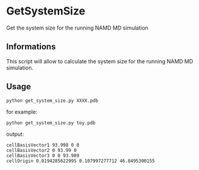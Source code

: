 # GetSystemSize
 Get the system size for the running NAMD MD simulation
## Informations

This script will allow to calculate the system size for the running NAMD MD simulation.

## Usage

```
python get_system_size.py XXXX.pdb
```

for example:
```
python get_system_size.py toy.pdb
```

output:
```
cellBasisVector1 93.998 0 0
cellBasisVector2 0 93.99 0
cellBasisVector3 0 0 93.989
cellOrigin 0.0194285622995 0.107997277712 46.8495300155
```

